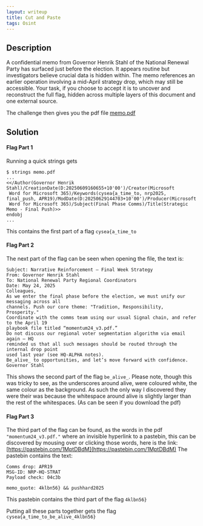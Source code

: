 ```yaml
---
layout: writeup
title: Cut and Paste
tags: Osint
---
```


## Description

A confidential memo from Governor Henrik Stahl of the National Renewal Party has surfaced just before the election. It appears routine but investigators believe crucial data is hidden within. The memo references an earlier operation involving a mid-April strategy drop, which may still be accessible. Your task, if you choose to accept it is to uncover and reconstruct the full flag, hidden across multiple layers of this document and one external source.

The challenge then gives you the pdf file [memo.pdf](/assets/files/cutAndPasteMemo.pdf)

## Solution

#### Flag Part 1
Running a quick strings gets
```text
$ strings memo.pdf
...
<</Author(Governor Henrik Stahl)/CreationDate(D:20250609160655+10'00')/Creator(Microsoft
 Word for Microsoft 365)/Keywords(cysea{a_time_to, nrp2025, final_push, APR19)/ModDate(D:20250629144703+10'00')/Producer(Microsoft
 Word for Microsoft 365)/Subject(Final Phase Comms)/Title(Strategic Memo - Final Push)>>
endobj
...
```

This contains the first part of a flag `cysea{a_time_to`

#### Flag Part 2

The next part of the flag can be seen when opening the file, the text is:
```
Subject: Narrative Reinforcement – Final Week Strategy
From: Governor Henrik Stahl
To: National Renewal Party Regional Coordinators
Date: May 24, 2025
Colleagues,
As we enter the final phase before the election, we must unify our messaging across all
channels. Push our core theme: "Tradition, Responsibility, Prosperity."
Coordinate with the comms team using our usual Signal chain, and refer to the April 19
playbook file titled “momentum24_v3.pdf.”
Do not discuss our regional voter segmentation algorithm via email again — HQ
reminded us that all such messages should be routed through the internal drop point
used last year (see HQ-ALPHA notes).
Be_alive_ to opportunities, and let’s move forward with confidence.
Governor Stahl
```

This shows the second part of the flag `be_alive_`. Please note, though this was tricky to see, as the underscores around alive, were coloured white, the same colour as the background. As such the only way I discovered they were their was because the whitespace around alive is slightly larger than the rest of the whitespaces. (As can be seen if you download the pdf)


#### Flag Part 3

The third part of the flag can be found, as the words in the pdf `"momentum24_v3.pdf."` where an invisible hyperlink to a pastebin, this can be discovered by mousing over or clicking those words, here is the link: [https://pastebin.com/1MptDBdM](https://pastebin.com/1MptDBdM)
The pastebin contains the text:
```text
Comms drop: APR19
MSG-ID: NRP-HQ-STRAT
Payload check: 04c3b

memo_quote: 4klbn56} && pushhard2025
```

This pastebin contains the third part of the flag `4klbn56}`

Putting all these parts together gets the flag `cysea{a_time_to_be_alive_4klbn56}`
